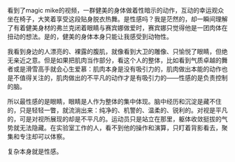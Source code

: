 <p class="has-line-data" data-line-start="4" data-line-end="5">看到了magic mike的视频，一群健美的身体做着性暗示的动作，互动的幸运观众坐在椅子，大笑着享受这段贴身脱衣热舞。是性感吗？我是茫然的，却一瞬间理解了有着健美身材的弗兰克闭着眼睛与赛宾娜做爱时，赛宾娜只觉得他是一团肉体在扭动的想法。是的，健美的身体本身只能让我感受到动物性。</p>
<p class="has-line-data" data-line-start="6" data-line-end="7">我看到身边的人漂亮的、裸露的腹肌，就像看到大卫的雕像、只愉悦了眼睛，但绝无亲近之意。但是如果把肌肉当作部分，看这个人的整体，比如看到气质卓越的舞者或是滑雪高手就会心生爱慕：肌肉本身是没有吸引力的，肌肉做出本能的动作也是不值得关注的，肌肉做出的不平凡的动作才是有吸引力的——性感的是负责控制的脑。</p>
<p class="has-line-data" data-line-start="8" data-line-end="9">所以最性感的是眼睛，眼睛是人作为整体的集中体现。脑中经历和沉淀是藏不住的，只是轻轻一瞥，就流淌出来：纯净的、机警的、温柔的、锐利的。对视是平凡的，可是对视所展现的却是不平凡的。运动员只是站立在那里，躯体收敛挺拔的气势就无法隐藏。在实验室工作的人，看不到他的操作和演算，只盯着背影看去，聚集和专注却可以体察。</p>
<p class="has-line-data" data-line-start="10" data-line-end="11">复杂本身就是性感。</p>
